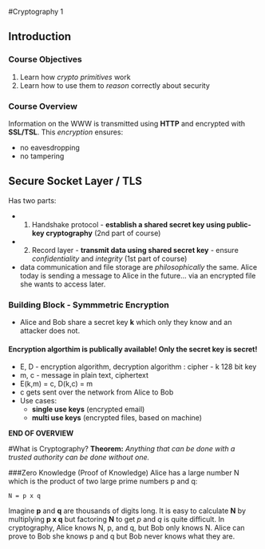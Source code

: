 #Cryptography 1
## Introduction

### Course Objectives
1. Learn how _crypto primitives_ work
2. Learn how to use them to _reason_ correctly about security

### Course Overview
Information on the WWW is transmitted using __HTTP__ and encrypted with __SSL/TSL__. This _encryption_ ensures:
* no eavesdropping
* no tampering

## Secure Socket Layer / TLS
Has two parts:
* 1. Handshake protocol - __establish a shared secret key using public-key cryptography__ (2nd part of course)
* 2. Record layer - __transmit data using shared secret key__ - ensure _confidentiality_ and _integrity_ (1st part of course)
* data communication and file storage are _philosophically_ the same. Alice today is sending a message to Alice in the future... via an encrypted file she wants to access later.

### Building Block - Symmmetric Encryption
* Alice and Bob share a secret key __k__ which only they know and an attacker does not.

#### Encryption algorthim is publically available! Only the secret key is secret! 
* E, D - encryption algorithm, decryption algorithm : cipher - k 128 bit key
* m, c - message in plain text, ciphertext
* E(k,m) = c, D(k,c) = m
* c gets sent over the network from Alice to Bob
* Use cases:
  * __single use keys__ (encrypted email)
  * __multi use keys__ (encrypted files, based on machine)

__END OF OVERVIEW__

#What is Cryptography?
__Theorem:__ _Anything that can be done with a trusted authority can be done without one._

###Zero Knowledge (Proof of Knowledge)
Alice has a large number N which is the product of two large prime numbers p and q:
```
N = p x q
```
Imagine __p__ and __q__ are thousands of digits long. It is easy to calculate __N__ by multiplying __p x q__ but factoring __N__ to get _p_ and _q_ is quite difficult. In cryptography, Alice knows N, p, and q, but Bob only knows N. Alice can prove to Bob she knows p and q but Bob never knows what they are.
